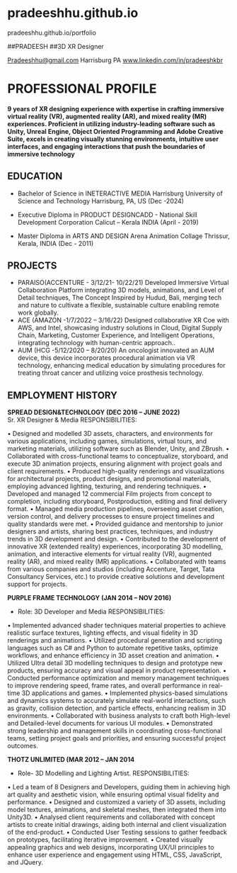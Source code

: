 # pradeeshhu.github.io
pradeeshhu.github.io/portfolio

##PRADEESH
##3D XR Designer

 Pradeeshhu@gmail.com
 Harrisburg PA 
 www.linkedin.com/in/pradeeshkbr



# PROFESSIONAL PROFILE

#### 9 years of XR designing experience with expertise in crafting immersive virtual reality (VR), augmented reality (AR), and mixed reality (MR) experiences. Proficient in utilizing industry-leading software such as Unity, Unreal Engine, Object Oriented Programming and Adobe Creative Suite, excels in creating visually stunning environments, intuitive user interfaces, and engaging interactions that push the boundaries of immersive technology

## EDUCATION
- Bachelor of Science in INETERACTIVE MEDIA Harrisburg University of Science and Technology Harrisburg, PA, US (Dec -2024)
						       		
- Executive Diploma in PRODUCT DESIGNCADD - National Skill Development Corporation Calicut – Kerala INDIA (April - 2019) 
	 			        		
- Master Diploma in ARTS AND DESIGN Arena Animation Collage Thrissur, Kerala, INDIA (Dec - 2011)

## PROJECTS
- PARAISO(ACCENTURE - 3/12/21- 10/22/21)  Developed Immersive Virtual Collaboration Platform integrating 3D models, animations, and Level of Detail techniques, The Concept Inspired by Hudud, Bali, merging tech and nature to cultivate a flexible, sustainable culture enabling remote work globally.
- ACE (AMAZON -1/7/2022 – 3/16/22) Designed collaborative XR Coe with AWS, and Intel, showcasing industry solutions in Cloud, Digital Supply Chain, Marketing, Customer Experience, and Intelligent Operations, integrating technology with human-centric approach..
- AUM (HCG -5/12/2020 – 8/20/20) An oncologist innovated an AUM device, this device incorporates procedural animation via VR technology, enhancing medical education by simulating procedures for treating throat cancer and utilizing voice prosthesis technology.


## EMPLOYMENT HISTORY


**SPREAD DESIGN&TECHNOLOGY (DEC 2016 – JUNE 2022)**  
Sr. XR Designer & Media
RESPONSIBILITIES: 

•	Designed and modelled 3D assets, characters, and environments for various applications, including games, simulations, virtual tours, and marketing materials, utilizing software such as Blender, Unity, and ZBrush.
•	Collaborated with cross-functional teams to conceptualize, storyboard, and execute 3D animation projects, ensuring alignment with project goals and client requirements.
•	Produced high-quality renderings and visualizations for architectural projects, product designs, and promotional materials, employing advanced lighting, texturing, and rendering techniques.
•	Developed and managed 12 commercial Film projects from concept to completion, including storyboard, Postproduction, editing and final delivery format.
•	Managed media production pipelines, overseeing asset creation, version control, and delivery processes to ensure project timelines and quality standards were met.
•	Provided guidance and mentorship to junior designers and artists, sharing best practices, techniques, and industry trends in 3D development and design.
•	Contributed to the development of innovative XR (extended reality) experiences, incorporating 3D modelling, animation, and interactive elements for virtual reality (VR), augmented reality (AR), and mixed reality (MR) applications.
•	Collaborated with teams from various companies and studios (including Accenture, Target, Tata Consultancy Services, etc.) to provide creative solutions and development support for projects.



**PURPLE FRAME TECHNOLOGY (JAN 2014 – NOV 2016)**  
- Role: 3D Developer and Media
RESPONSIBILITIES: 

•	Implemented advanced shader techniques material properties to achieve realistic surface textures, lighting effects, and visual fidelity in 3D renderings and animations.
•	Utilized procedural generation and scripting languages such as C# and Python to automate repetitive tasks, optimize workflows, and enhance efficiency in 3D asset creation and animation.
•	Utilized Ultra detail 3D modelling techniques to design and prototype new products, ensuring accuracy and visual appeal in product representation.
•	Conducted performance optimization and memory management techniques to improve rendering speed, frame rates, and overall performance in real-time 3D applications and games.
•	Implemented physics-based simulations and dynamics systems to accurately simulate real-world interactions, such as gravity, collision detection, and particle effects, enhancing realism in 3D environments.
•	Collaborated with business analysts to craft both High-level and Detailed-level documents for various UI modules.
•	Demonstrated strong leadership and management skills in coordinating cross-functional teams, setting project goals and priorities, and ensuring successful project outcomes.



**THOTZ UNLIMITED  (MAR 2012 – JAN 2014**  
- Role- 3D Modelling and Lighting Artist.
RESPONSIBILITIES: 

•	Led a team of 8 Designers and Developers, guiding them in achieving high art quality and aesthetic vision, while ensuring optimal visual fidelity and performance.
•	Designed and customized a variety of 3D assets, including model textures, animations, and skeletal meshes, then integrated them into Unity3D.
•	Analysed client requirements and collaborated with concept artists to create initial drawings, aiding both internal and client visualization of the end-product.
•	Conducted User Testing sessions to gather feedback on prototypes, facilitating iterative improvement.
•	Created visually appealing graphics and web designs, incorporating UX/UI principles to enhance user experience and engagement using HTML, CSS, JavaScript, and JQuery.




























